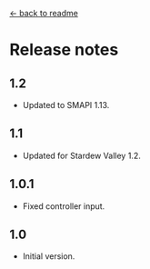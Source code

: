 ﻿[← back to readme](README.md)

# Release notes
## 1.2
* Updated to SMAPI 1.13.

## 1.1
* Updated for Stardew Valley 1.2.

## 1.0.1
* Fixed controller input.

## 1.0
* Initial version.
